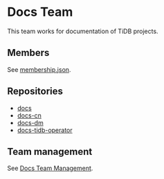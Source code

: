 # Docs Team

This team works for documentation of TiDB projects.

## Members

See [membership.json](membership.json).

## Repositories

* [docs](https://github.com/pingcap/docs)
* [docs-cn](https://github.com/pingcap/docs-cn)
* [docs-dm](https://github.com/pingcap/docs-dm)
* [docs-tidb-operator](https://github.com/pingcap/docs-tidb-operator)

## Team management

See [Docs Team Management](docs-team-management.md).
